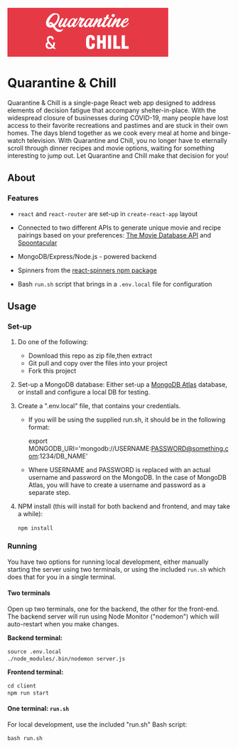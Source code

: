 ![Quarantine & Chill Logo](./client/public/quarantine-chill.png)

# Quarantine & Chill

Quarantine & Chill is a single-page React web app designed to address elements of decision fatigue that accompany shelter-in-place. With the widespread closure of businesses during COVID-19, many people have lost access to their favorite recreations and pastimes and are stuck in their own homes. The days blend together as we cook every meal at home and binge-watch television. With Quarantine and Chill, you no longer have to eternally scroll through dinner recipes and movie options, waiting for something interesting to jump out. Let Quarantine and Chill make that decision for you!

## About

### Features

* `react` and `react-router` are set-up in `create-react-app` layout

* Connected to two different APIs to generate unique movie and recipe pairings based on your preferences: [The Movie Database API](https://developers.themoviedb.org/3/getting-started/introduction) and [Spoontacular](https://spoonacular.com/food-api/docs#Search-Recipes)

* MongoDB/Express/Node.js - powered backend

* Spinners from the [react-spinners npm package](https://www.npmjs.com/package/react-spinners)

* Bash `run.sh` script that brings in a `.env.local` file for configuration

## Usage

### Set-up

1. Do one of the following:
    - Download this repo as zip file,then extract
    - Git pull and copy over the files into your project 
    - Fork this project

2. Set-up a MongoDB database: Either set-up a [MongoDB Atlas](https://cloud.mongodb.com) database, or install and configure a local DB for testing.

3. Create a ".env.local" file, that contains your credentials. 

    - If you will be using the supplied run.sh, it should be in the following
      format:

        export MONGODB_URI='mongodb://USERNAME:PASSWORD@something.com:1234/DB_NAME'

    - Where USERNAME and PASSWORD is replaced with an actual username and
      password on the MongoDB. In the case of MongoDB Atlas, you will have to
      create a username and password as a separate step.

4. NPM install (this will install for both backend and frontend, and may take a
while):

    `npm install`


### Running

You have two options for running local development, either manually starting
the server using two terminals, or using the included `run.sh` which does that
for you in a single terminal.

#### Two terminals

Open up two terminals, one for the backend, the other for the front-end. The
backend server will run using Node Monitor ("nodemon") which will auto-restart
when you make changes.

**Backend terminal:**

    source .env.local
    ./node_modules/.bin/nodemon server.js

**Frontend terminal:**

    cd client
    npm run start

#### One terminal: `run.sh`

For local development, use the included "run.sh" Bash script:

    bash run.sh
